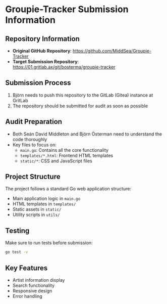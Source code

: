 # Groupie-Tracker Submission Information

## Repository Information
- **Original GitHub Repository**: https://github.com/MiddSea/Groupie-Tracker
- **Target Submission Repository**: https://01.gritlab.ax/git/bosterma/groupie-tracker

## Submission Process
1. Björn needs to push this repository to the GitLab (Gitea) instance at GritLab
2. The repository should be submitted for audit as soon as possible

## Audit Preparation
- Both Seán David Middleton and Björn Österman need to understand the code thoroughly
- Key files to focus on:
  - `main.go`: Contains all the core functionality
  - `templates/*.html`: Frontend HTML templates
  - `static/*`: CSS and JavaScript files

## Project Structure
The project follows a standard Go web application structure:
- Main application logic in `main.go`
- HTML templates in `templates/`
- Static assets in `static/`
- Utility scripts in `utils/`

## Testing
Make sure to run tests before submission:
```bash
go test -v
```

## Key Features
- Artist information display
- Search functionality
- Responsive design
- Error handling